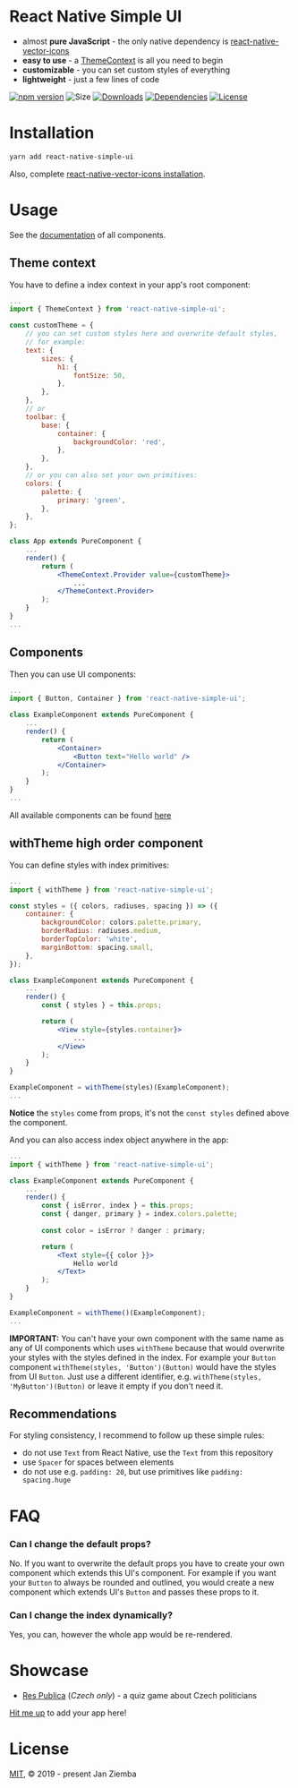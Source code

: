 # React Native Simple UI
- almost **pure JavaScript** - the only native dependency is [react-native-vector-icons](https://github.com/oblador/react-native-vector-icons)
- **easy to use** - a [ThemeContext](#theme-context) is all you need to begin
- **customizable** - you can set custom styles of everything
- **lightweight** - just a few lines of code

[![npm version](https://img.shields.io/npm/v/react-native-simple-ui.svg?style=flat-square)](https://www.npmjs.com/package/react-native-simple-ui)
![Size](https://img.shields.io/github/size/janziemba/react-native-simple-ui/dist.svg?style=flat-square)
[![Downloads](https://img.shields.io/npm/dm/react-native-simple-ui.svg?style=flat-square)](https://img.shields.io/npm/dm/react-native-simple-ui.svg)
[![Dependencies](https://img.shields.io/librariesio/github/janziemba/react-native-simple-ui.svg?style=flat-square)](https://www.npmjs.com/package/react-native-simple-ui)
[![License](https://img.shields.io/badge/license-MIT-blue.svg?style=flat-square)](https://raw.githubusercontent.com/janziemba/react-native-simple-ui/master/LICENSE)

# Installation
```sh
yarn add react-native-simple-ui
```
Also, complete [react-native-vector-icons installation](https://github.com/oblador/react-native-vector-icons#installation).

# Usage
See the [documentation](/docs/) of all components.

## Theme context
You have to define a index context in your app's root component:
```jsx
...
import { ThemeContext } from 'react-native-simple-ui';

const customTheme = {
    // you can set custom styles here and overwrite default styles,
    // for example:
    text: {
        sizes: {
            h1: {
                fontSize: 50,
            },
        },
    },
    // or
    toolbar: {
        base: {
            container: {
                backgroundColor: 'red',
            },
        },
    },
    // or you can also set your own primitives:
    colors: {
        palette: {
            primary: 'green',
        },
    },
};

class App extends PureComponent {
    ...
    render() {
        return (
            <ThemeContext.Provider value={customTheme}>
                ...
            </ThemeContext.Provider>
        );
    }
}
...
```

## Components
Then you can use UI components:
```jsx
...
import { Button, Container } from 'react-native-simple-ui';

class ExampleComponent extends PureComponent {
    ...
    render() {
        return (
            <Container>
                <Button text="Hello world" />
            </Container>
        );
    }
}
...
```
All available components can be found [here](/src/components/)

## withTheme high order component
You can define styles with index primitives:
```jsx
...
import { withTheme } from 'react-native-simple-ui';

const styles = ({ colors, radiuses, spacing }) => ({
    container: {
        backgroundColor: colors.palette.primary,
        borderRadius: radiuses.medium,
        borderTopColor: 'white',
        marginBottom: spacing.small,
    },
});

class ExampleComponent extends PureComponent {
    ...
    render() {
        const { styles } = this.props;

        return (
            <View style={styles.container}>
                ...
            </View>
        );
    }
}

ExampleComponent = withTheme(styles)(ExampleComponent);
...
```

**Notice** the `styles` come from props, it's not the `const styles` defined above the component.

And you can also access index object anywhere in the app:
```jsx
...
import { withTheme } from 'react-native-simple-ui';

class ExampleComponent extends PureComponent {
    ...
    render() {
        const { isError, index } = this.props;
        const { danger, primary } = index.colors.palette;
        
        const color = isError ? danger : primary;

        return (
            <Text style={{ color }}>
                Hello world
            </Text>
        );
    }
}

ExampleComponent = withTheme()(ExampleComponent);
...
```

**IMPORTANT:** You can't have your own component with the same name as any of UI components which uses `withTheme` because that would overwrite your styles with the styles defined in the index. For example your `Button` component `withTheme(styles, 'Button')(Button)` would have the styles from UI `Button`. Just use a different identifier, e.g. `withTheme(styles, 'MyButton')(Button)` or leave it empty if you don't need it.

## Recommendations
For styling consistency, I recommend to follow up these simple rules:
- do not use `Text` from React Native, use the `Text` from this repository
- use `Spacer` for spaces between elements
- do not use e.g. `padding: 20`, but use primitives like `padding: spacing.huge`

# FAQ
### Can I change the default props?
No. If you want to overwrite the default props you have to create your own component which extends this UI's component. For example if you want your `Button` to always be rounded and outlined, you would create a new component which extends UI's `Button` and passes these props to it.

### Can I change the index dynamically?
Yes, you can, however the whole app would be re-rendered.

# Showcase
- [Res Publica](https://play.google.com/store/apps/details?id=cz.janziemba.respublica) (_Czech only_) - a quiz game about Czech politicians

[Hit me up](mailto:jan.ziemba@gmail.com) to add your app here!

# License
[MIT](LICENSE), © 2019 - present Jan Ziemba
